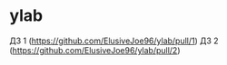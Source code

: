 # ylab
ДЗ 1 (https://github.com/ElusiveJoe96/ylab/pull/1)
ДЗ 2 (https://github.com/ElusiveJoe96/ylab/pull/2)
